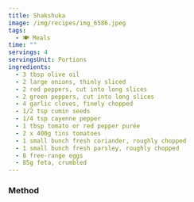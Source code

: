 ```yaml
---
title: Shakshuka
image: /img/recipes/img_6586.jpeg
tags:
  - 🍽 Meals
time: ""
servings: 4
servingsUnit: Portions
ingredients:
  - 3 tbsp olive oil
  - 2 large onions, thinly sliced
  - 2 red peppers, cut into long slices
  - 2 green peppers, cut into long slices
  - 4 garlic cloves, finely chopped
  - 1/2 tsp cumin seeds
  - 1/4 tsp cayenne pepper
  - 1 tbsp tomato or red pepper purée
  - 2 x 400g tins tomatoes
  - 1 small bunch fresh coriander, roughly chopped
  - 1 small bunch fresh parsley, roughly chopped
  - 8 free-range eggs
  - 85g feta, crumbled
---
```

### Method

